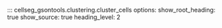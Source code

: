 ::: cellseg_gsontools.clustering.cluster_cells
    options:
      show_root_heading: true
      show_source: true
      heading_level: 2

